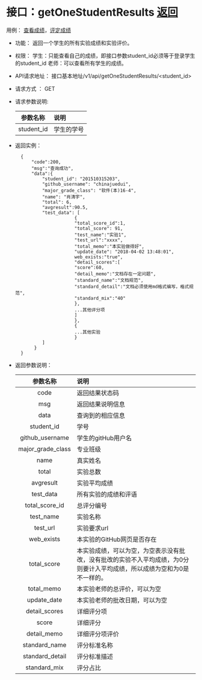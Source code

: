 # 接口：getOneStudentResults  [返回](../README.md)
用例： [查看成绩](../用例/查看成绩.md)，[评定成绩](../用例/评定成绩.md)

- 功能：
    返回一个学生的所有实验成绩和实验评价。
    
- 权限：
    学生：只能查看自己的成绩，即接口参数student_id必须等于登录学生的student_id
    老师：可以查看所有学生的成绩。
    
- API请求地址： 
    接口基本地址/v1/api/getOneStudentResults/<student_id>

- 请求方式 ：
    GET

- 请求参数说明:        

  |参数名称|说明|
  |:---------:|:--------------------------------------------------------|      
  |student_id|学生的学号|
    
- 返回实例：

        {         
            "code":200,
            "msg":"查询成功",   
            "data":{
                "student_id": "201510315203", 
                "github_username": "chinajuedui", 
                "major_grade_class": "软件(本)16-4", 
                "name": "肖清宇", 
                "total": 6,
                "avgresult":90.5,       
                "test_data": [
                            {
                            "total_score_id":1,
                            "total_score": 91, 
                            "test_name":"实验1",
                            "test_url":"xxxx",
                            "total_memo":"本实验做得好",
                            "update_date": "2018-04-02 13:48:01",
                            web_exists:"true",
                            "detail_scores":[
                            "score":60,
                            "detail_memo":"文档存在一定问题",
                            "standard_name":"文档规范",
                            "standard_detail":"文档必须使用md格式编写，格式规范",
                            "standard_mix":"40"
                            },
                            ...其他评分项
                            ]
                            }, 
                            {
                            ...其他实验
                            }
                ] 
             }
        }
 
- 返回参数说明：    
 
  |参数名称|说明|
  |:---------:|:--------------------------------------------------------|      
  |code|返回结果状态码|
  |msg|返回结果说明信息|
  |data|查询到的相应信息|
  |student_id|学号|
  |github_username|学生的gitHub用户名|
  |major_grade_class|专业班级|
  |name|真实姓名|   
  |total|实验总数|
  |avgresult|实验平均成绩|   
  |test_data|所有实验的成绩和评语|
  |total_score_id|总评分编号|
  |test_name|实验名称|
  |test_url|实验要求url|
  |web_exists|本实验的GitHub网页是否存在|
  |total_score|本实验成绩，可以为空，为空表示没有批改，没有批改的实验不入平均成绩，为0分则要计入平均成绩，所以成绩为空和为0是不一样的。|
  |total_memo|本实验老师的总评价，可以为空|
  |update_date|本实验老师的批改日期，可以为空|
  |detail_scores|详细评分项|
  |score|详细评分|
  |detail_memo|详细评分项评价|
  |standard_name|评分标准名称|
  |standard_detail|评分标准描述|
  |standard_mix|评分占比|

